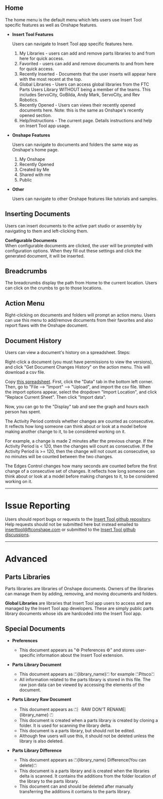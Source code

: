 ## Home
The home menu is the default menu which lets users use Insert Tool specific features as well as Onshape features. 

 - **Insert Tool Features**

    Users can navigate to Insert Tool app specific features here.
 
   1. My Libraries - users can add and remove parts libraries to and from here for quick access.
   2. Favorited - users can add and remove documents to and from here for quick access.
   3. Recently Inserted - Documents that the user inserts will appear here with the most recent at the top.
   4. Global Libraries - Users can access global libraries from the FTC Parts Users Library WITHOUT being a member of the teams. This includes ServoCity, GoBilda, Andy Mark, ServoCity, and Rev Robotics.
   5. Recently Opened - Users can views their recently opened documents here. Note: this is the same as Onshape's recently opened section.
   6. Help/Instructions - The current page. Details instructions and help on Insert Tool app usage.

  - **Onshape Features**

      Users can navigate to documents and folders the same way as Onshape's home page.

    1. My Onshape
    2. Recently Opened
    3. Created by Me
    4. Shared with me
    5. Public

  - **Other**

    Users can navigate to other Onshape features like tutorials and samples. 


## Inserting Documents

  Users can insert documents to the active part studio or assembly by navigating to them and left-clicking them.

  **Configurable Documents**  
  When configurable documents are clicked, the user will be prompted with configuration options. When they fill out these settings and click the generated document, it will be inserted. 

## Breadcrumbs

  The breadcrumbs display the path from Home to the current location. Users can click on the crumbs to go to those locations.

## Action Menu

  Right-clicking on documents and folders will prompt an action menu.
  Users can use this menu to add/remove documents from their favorites and also report flaws with the Onshape document.

## Document History

  Users can view a document's history on a spreadsheet. Steps:

  Right-click a document (you must have permissions to view the versions), and click "Get Document Changes History" on the action menu. This will download a csv file.

  Copy [this spreadsheet](https://docs.google.com/spreadsheets/d/1sICcBFcN1jB91jdHT9r_C2cCdiWMSz4ZIUIpqvwDUNo/copy). First, click the "Data" tab in the bottom left corner. Then, go to "File --> "Import" --> "Upload", and import the csv file. When the import options appear, select the dropdown "Import Location", and click "Replace Current Sheet". Then click "Import data".

  Now, you can go to the "Display" tab and see the graph and hours each person has spent.

  The Activity Period controls whether changes are counted as consecutive. It reflects how long someone can think about or look at a model before making another change to it, to be considered working on it.

  For example, a change is made 2 minutes after the previous change. If the Activity Period is < 120, then the changes will count as consecutive. If the Activity Period is >= 120, then the change will not count as consecutive, so no minutes will be counted between the two changes.

  The Edges Control changes how many seconds are counted before the first change of a consecutive set of changes. It reflects how long someone can think about or look at a model before making changes to it, to be considered working on it.

  ---

# Issue Reporting

Users should report bugs or requests to the [Insert Tool github repository](https://github.com/Team2901/OnshapeInsertTool/issues/). Help requests should not be submitted here but instead emailed to inserttool@ftconshape.com or submitted to the [Insert Tool github discussions](https://github.com/Team2901/OnshapeInsertTool/discussions).

---
# Advanced


## Parts Libraries

Parts libraries are libraries of Onshape documents. Owners of the libraries can manage them by adding, removing, and moving documents and folders.

**Global Libraries** are libraries that Insert Tool app users to access and are managed by the Insert Tool app developers. These are simply public parts library documents whose ids are hardcoded into the Insert Tool app.


## Special Documents
  
- **Preferences**
  - This document appears as "⚙ Preferences ⚙" and stores user-specific information about the Insert Tool extension.


- **Parts Library Document**
  - This document appears as ⏍{library_name}⏍ for example ⏍Pitsco⏍ 
  - All information related to the parts library is stored in this file. The raw json data can be viewed by accessing the elements of the document.
- **Parts Library Raw Document**
  - This document appears as ⏍︴RAW DON'T RENAME︴{library_name} ⏍
  - This document is created when a parts library is created by cloning a folder. It is used for scanning the library delta.
  - This document is a parts library, but should not be edited.
  - Although few users will use this, it should not be deleted unless the library is also deleted.


- **Parts Library Difference**
  - This document appears as ⏍{library_name} Difference(You can delete)⏍
  - This document is a parts library and is created when the libraries delta is scanned. It contains the additions from the folder location of the library to the parts library.
  - This document can and should be deleted after manually transferring the additions it contains to the parts library.

